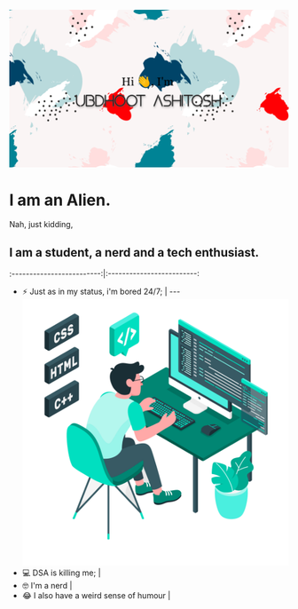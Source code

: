 ![alt image](./github.png)

# I am an Alien.
Nah, just kidding,

## I am a student, a nerd and a tech enthusiast.

:-------------------------:|:-------------------------:
- ⚡ Just as in my status, i'm bored 24/7; |  --- ![alt image](./Freepik_illustration.png)
- 💻 DSA is killing me; | 
- 🤓 I'm a nerd |
- 😂 I also have a weird sense of humour |


